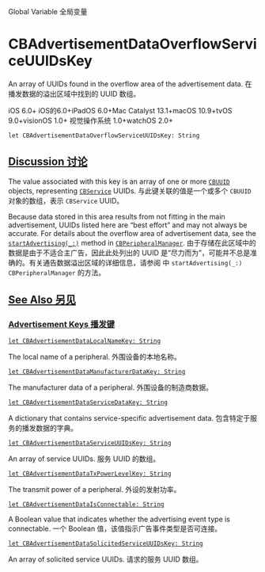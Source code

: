 Global Variable 全局变量

# CBAdvertisementDataOverflowServiceUUIDsKey

An array of UUIDs found in the overflow area of the advertisement data.
在播发数据的溢出区域中找到的 UUID 数组。

iOS 6.0+ iOS的6.0+iPadOS 6.0+Mac Catalyst 13.1+macOS 10.9+tvOS 9.0+visionOS 1.0+ 视觉操作系统 1.0+watchOS 2.0+

```
let CBAdvertisementDataOverflowServiceUUIDsKey: String
```



## [Discussion 讨论](https://developer.apple.com/documentation/corebluetooth/cbadvertisementdataoverflowserviceuuidskey#Discussion)

The value associated with this key is an array of one or more [`CBUUID`](https://developer.apple.com/documentation/corebluetooth/cbuuid) objects, representing [`CBService`](https://developer.apple.com/documentation/corebluetooth/cbservice) UUIDs.
与此键关联的值是一个或多个 `CBUUID` 对象的数组，表示 `CBService` UUID。

Because data stored in this area results from not fitting in the main advertisement, UUIDs listed here are “best effort” and may not always be accurate. For details about the overflow area of advertisement data, see the [`startAdvertising(_:)`](https://developer.apple.com/documentation/corebluetooth/cbperipheralmanager/startadvertising(_:)) method in [`CBPeripheralManager`](https://developer.apple.com/documentation/corebluetooth/cbperipheralmanager).
由于存储在此区域中的数据是由于不适合主广告，因此此处列出的 UUID 是“尽力而为”，可能并不总是准确的。有关通告数据溢出区域的详细信息，请参阅 中 `startAdvertising(_:)` `CBPeripheralManager` 的方法。



## [See Also 另见](https://developer.apple.com/documentation/corebluetooth/cbadvertisementdataoverflowserviceuuidskey#see-also)

### [Advertisement Keys 播发键](https://developer.apple.com/documentation/corebluetooth/cbadvertisementdataoverflowserviceuuidskey#Advertisement-Keys)

[`let CBAdvertisementDataLocalNameKey: String`](https://developer.apple.com/documentation/corebluetooth/cbadvertisementdatalocalnamekey)

The local name of a peripheral.
外围设备的本地名称。

[`let CBAdvertisementDataManufacturerDataKey: String`](https://developer.apple.com/documentation/corebluetooth/cbadvertisementdatamanufacturerdatakey)

The manufacturer data of a peripheral.
外围设备的制造商数据。

[`let CBAdvertisementDataServiceDataKey: String`](https://developer.apple.com/documentation/corebluetooth/cbadvertisementdataservicedatakey)

A dictionary that contains service-specific advertisement data.
包含特定于服务的播发数据的字典。

[`let CBAdvertisementDataServiceUUIDsKey: String`](https://developer.apple.com/documentation/corebluetooth/cbadvertisementdataserviceuuidskey)

An array of service UUIDs.
服务 UUID 的数组。

[`let CBAdvertisementDataTxPowerLevelKey: String`](https://developer.apple.com/documentation/corebluetooth/cbadvertisementdatatxpowerlevelkey)

The transmit power of a peripheral.
外设的发射功率。

[`let CBAdvertisementDataIsConnectable: String`](https://developer.apple.com/documentation/corebluetooth/cbadvertisementdataisconnectable)

A Boolean value that indicates whether the advertising event type is connectable.
一个 Boolean 值，该值指示广告事件类型是否可连接。

[`let CBAdvertisementDataSolicitedServiceUUIDsKey: String`](https://developer.apple.com/documentation/corebluetooth/cbadvertisementdatasolicitedserviceuuidskey)

An array of solicited service UUIDs.
请求的服务 UUID 数组。
